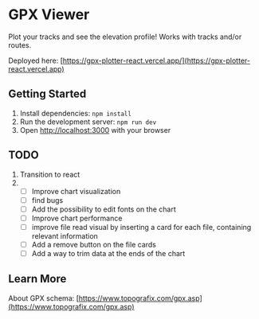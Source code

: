 # GPX Viewer

Plot your tracks and see the elevation profile! 
Works with tracks and/or routes.

Deployed here: [https://gpx-plotter-react.vercel.app/](https://gpx-plotter-react.vercel.app)

## Getting Started

1) Install dependencies: `npm install`
2) Run the development server: `npm run dev`
3) Open [http://localhost:3000](http://localhost:3000) with your browser

## TODO

1) Transition to react
2) - [ ] Improve chart visualization
   - [ ] find bugs
   - [ ] Add the possibility to edit fonts on the chart
   - [ ] Improve chart performance
   - [ ] improve file read visual by inserting a card for each file, containing relevant information
   - [ ] Add a remove button on the file cards
   - [ ] Add a way to trim data at the ends of the chart

## Learn More

About GPX schema: [https://www.topografix.com/gpx.asp](https://www.topografix.com/gpx.asp)
